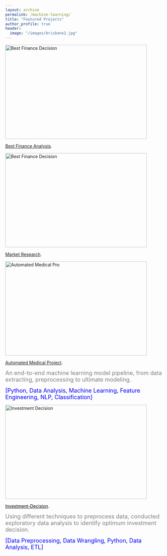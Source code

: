```yaml
---
layout: archive
permalink: /machine-learning/
title: "Featured Projects"
author_profile: true
header:
  image: "/images/brisbane2.jpg"
---
```


<img src="{{ site.url }}{{ site.baseurl }}/images/loan_apr1.jpg" alt="Best Finance Decision" style="width:450px;height:300px;">


[Best Finance Analysis](https://github.com/z1shahraki/Best-Finance-Analysis).


<img src="{{ site.url }}{{ site.baseurl }}/images/car_price2.jpg" alt="Best Finance Decision" style="width:450px;height:300px;">


[Market Research](https://github.com/z1shahraki/Market-Research).


<img src="{{ site.url }}{{ site.baseurl }}/images/genetic2.jpg" alt="Automated Medical Pro" style="width:450px;height:300px;">

[Automated Medical Project](https://github.com/z1shahraki/Automated-Medical-Project).

<font size = "4" color="gray">An end-to-end machine learning model pipeline, from data extracting, preprocessing to ultimate modeling.</font>

<font size = "4" color="blue">[Python, Data Analysis, Machine Learning, Feature Engineering, NLP, Classification]</font>



<img src="{{ site.url }}{{ site.baseurl }}/images/inv-dec3.jpg" alt="Investment Decision" style="width:450px;height:300px;">

[<font color="black">Investment-Decision</font>](https://github.com/z1shahraki/Investment-Decision).

<font size = "4" color="gray">Using different techniques to preprocess data, conducted exploratory data analysis to identify optimum investment decision.</font>

<font size = "4" color="blue">[Data Preprocessing, Data Wrangling, Python, Data Analysis, ETL]</font>
